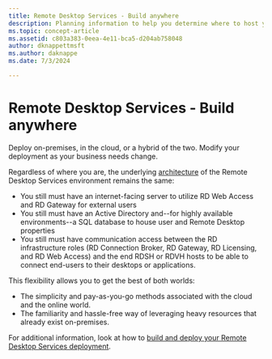 ```yaml
---
title: Remote Desktop Services - Build anywhere
description: Planning information to help you determine where to host your RDS deployment.
ms.topic: concept-article
ms.assetid: c803a383-0eea-4e11-bca5-d204ab758048
author: dknappettmsft
ms.author: daknappe
ms.date: 7/3/2024

---
```

# Remote Desktop Services - Build anywhere

Deploy on-premises, in the cloud, or a hybrid of the two. Modify your deployment as your business needs change.

Regardless of where you are, the underlying [architecture](desktop-hosting-logical-architecture.md) of the Remote Desktop Services environment remains the same:
- You still must have an internet-facing server to utilize RD Web Access and RD Gateway for external users
- You still must have an Active Directory and--for highly available environments--a SQL database to house user and Remote Desktop properties
- You still must have communication access between the RD infrastructure roles (RD Connection Broker, RD Gateway, RD Licensing, and RD Web Access) and the end RDSH or RDVH hosts to be able to connect end-users to their desktops or applications.

This flexibility allows you to get the best of both worlds:
- The simplicity and pay-as-you-go methods associated with the cloud and the online world.
- The familiarity and hassle-free way of leveraging heavy resources that already exist on-premises.

For additional information, look at how to [build and deploy your Remote Desktop Services deployment](rds-build-and-deploy.md).
